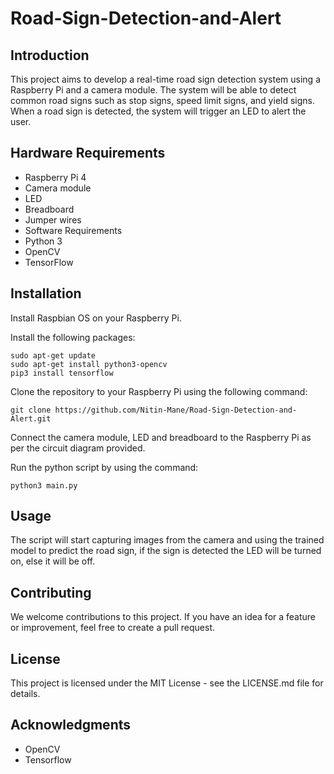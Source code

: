 # Road-Sign-Detection-and-Alert

## Introduction

This project aims to develop a real-time road sign detection system using a Raspberry Pi and a camera module. The system will be able to detect common road signs such as stop signs, speed limit signs, and yield signs. When a road sign is detected, the system will trigger an LED to alert the user.

## Hardware Requirements
- Raspberry Pi 4
- Camera module
- LED
- Breadboard
- Jumper wires
- Software Requirements
- Python 3
- OpenCV
- TensorFlow

## Installation
Install Raspbian OS on your Raspberry Pi.

Install the following packages:

```
sudo apt-get update
sudo apt-get install python3-opencv
pip3 install tensorflow
```

Clone the repository to your Raspberry Pi using the following command:

```
git clone https://github.com/Nitin-Mane/Road-Sign-Detection-and-Alert.git
```

Connect the camera module, LED and breadboard to the Raspberry Pi as per the circuit diagram provided.

Run the python script by using the command:
```
python3 main.py
```

## Usage
The script will start capturing images from the camera and using the trained model to predict the road sign, if the sign is detected the LED will be turned on, else it will be off.

## Contributing
We welcome contributions to this project. If you have an idea for a feature or improvement, feel free to create a pull request.

## License
This project is licensed under the MIT License - see the LICENSE.md file for details.

## Acknowledgments
- OpenCV
- Tensorflow
